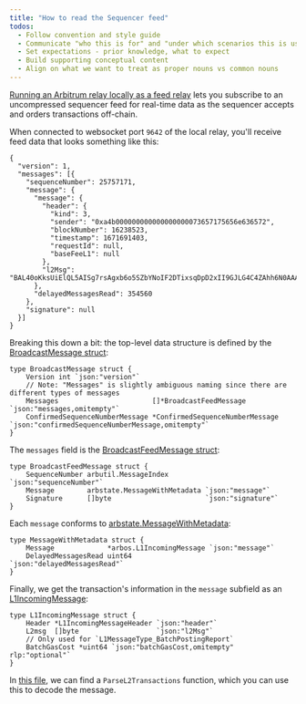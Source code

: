 ```yaml
---
title: "How to read the Sequencer feed"
todos:
  - Follow convention and style guide
  - Communicate "who this is for" and "under which scenarios this is useful".
  - Set expectations - prior knowledge, what to expect
  - Build supporting conceptual content
  - Align on what we want to treat as proper nouns vs common nouns
---
```


[Running an Arbitrum relay locally as a feed relay](/node-running/how-tos/running-a-feed-relay.mdx) lets you subscribe to an uncompressed sequencer feed for real-time data as the sequencer accepts and orders transactions off-chain.

When connected to websocket port `9642` of the local relay, you'll receive feed data that looks something like this:

```
{
  "version": 1,
  "messages": [{
    "sequenceNumber": 25757171,
    "message": {
      "message": {
        "header": {
          "kind": 3,
          "sender": "0xa4b000000000000000000073657175656e636572",
          "blockNumber": 16238523,
          "timestamp": 1671691403,
          "requestId": null,
          "baseFeeL1": null
        },
        "l2Msg": "BAL40oKksUiElQL5AISg7rsAgxb6o5SZbYNoIF2DTixsqDpD2xII9GJLG4C4ZAhh6N0AAAAAAAAAAAAAAAC7EQiq1R1VYgL3/oXgvD921hYRyAAAAAAAAAAAAAAAAAAAAAAAAAAAAAAAAAAAAAAAAAABAAAAAAAAAAAAAAAAAAAAAAAAAAAAAAAAAAAAAAAAAArAAaAkebuEnSAUvrWVBGTxA7W+ZMNn5uyLlbOH7Nrs0bYOv6AOxQPqAo2UB0Z7vqlugjn+BUl0drDcWejBfDiPEC6jQA=="
      },
      "delayedMessagesRead": 354560
    },
    "signature": null
  }]
}
```

Breaking this down a bit: the top-level data structure is defined by the [BroadcastMessage struct](https://github.com/OffchainLabs/nitro/blob/9b1e622102fa2bebfd7dffd327be19f8881f1467/broadcaster/broadcaster.go#L42):


```
type BroadcastMessage struct {
	Version int `json:"version"`
	// Note: "Messages" is slightly ambiguous naming since there are different types of messages
	Messages                       []*BroadcastFeedMessage         `json:"messages,omitempty"`
	ConfirmedSequenceNumberMessage *ConfirmedSequenceNumberMessage `json:"confirmedSequenceNumberMessage,omitempty"`
}
```

The `messages` field is the [BroadcastFeedMessage struct](https://github.com/OffchainLabs/nitro/blob/9b1e622102fa2bebfd7dffd327be19f8881f1467/broadcaster/broadcaster.go#L49):

```
type BroadcastFeedMessage struct {
	SequenceNumber arbutil.MessageIndex         `json:"sequenceNumber"`
	Message        arbstate.MessageWithMetadata `json:"message"`
	Signature      []byte                       `json:"signature"`
}
```

Each `message` conforms to [arbstate.MessageWithMetadata](https://github.com/OffchainLabs/nitro/blob/a05f768d774f60468a58a6a94fcc1be18e4d8fae/arbstate/inbox.go#L42):

```
type MessageWithMetadata struct {
	Message             *arbos.L1IncomingMessage `json:"message"`
	DelayedMessagesRead uint64                   `json:"delayedMessagesRead"`
}
```

Finally, we get the transaction's information in the `message` subfield as an [L1IncomingMessage](https://github.com/OffchainLabs/nitro/blob/9b1e622102fa2bebfd7dffd327be19f8881f1467/arbos/incomingmessage.go#L61):

```
type L1IncomingMessage struct {
	Header *L1IncomingMessageHeader `json:"header"`
	L2msg  []byte                   `json:"l2Msg"`
	// Only used for `L1MessageType_BatchPostingReport`
	BatchGasCost *uint64 `json:"batchGasCost,omitempty" rlp:"optional"`
}
```

In [this file](https://github.com/OffchainLabs/nitro/blob/9b1e622102fa2bebfd7dffd327be19f8881f1467/arbos/incomingmessage.go#L227), we can find a `ParseL2Transactions` function, which you can use this to decode the message.